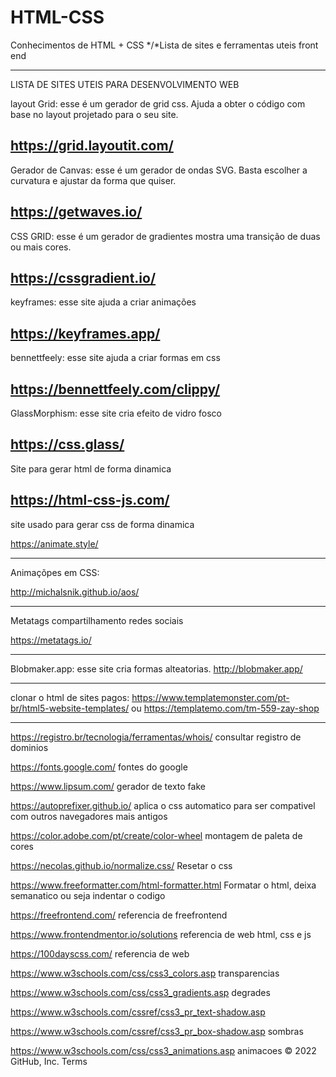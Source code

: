 # HTML-CSS
Conhecimentos de HTML + CSS 
*/*Lista de sites e ferramentas uteis front end
____________________________________________________________________________________________________________________________________________________________
LISTA DE SITES UTEIS PARA DESENVOLVIMENTO WEB

layout Grid: esse é um gerador de grid css. Ajuda a obter o código com base no layout projetado para o seu site.

https://grid.layoutit.com/
---------------------------------------------
Gerador de Canvas: esse é um gerador de ondas SVG. Basta escolher a curvatura e ajustar da forma que quiser.

https://getwaves.io/
---------------------------------------------

CSS GRID: esse é um gerador de gradientes mostra uma transição de duas ou mais cores.

https://cssgradient.io/
----------------------------------------------------
keyframes: esse site ajuda a criar animações 


https://keyframes.app/
---------------------------------------------------
bennettfeely: esse site ajuda a criar formas em css

https://bennettfeely.com/clippy/
----------------------------------------------------------
GlassMorphism: esse site cria efeito de vidro fosco

https://css.glass/
-------------------------------------------------------------
Site para gerar html de forma dinamica

https://html-css-js.com/
--------------------------------------------------------------
site usado para gerar css de forma dinamica

https://animate.style/
__________________________________________________________________
Animaçõpes em CSS:

http://michalsnik.github.io/aos/

----------------------------------------------------------------------
Metatags compartilhamento redes sociais

https://metatags.io/
_____________________________________________________________________
Blobmaker.app: esse site cria formas alteatorias.
http://blobmaker.app/
____________________________________________________________________
clonar o html de sites pagos: https://www.templatemonster.com/pt-br/html5-website-templates/ ou https://templatemo.com/tm-559-zay-shop
___________________________________________________________________
https://registro.br/tecnologia/ferramentas/whois/
consultar registro de dominios

https://fonts.google.com/
fontes do google

https://www.lipsum.com/
gerador de texto fake

https://autoprefixer.github.io/
aplica o css automatico para ser compativel com outros navegadores mais antigos

https://color.adobe.com/pt/create/color-wheel
montagem de paleta de cores

https://necolas.github.io/normalize.css/
Resetar o css 

https://www.freeformatter.com/html-formatter.html
Formatar o html, deixa semanatico ou seja indentar o codigo

https://freefrontend.com/
referencia de freefrontend

https://www.frontendmentor.io/solutions
referencia de web html, css e js

https://100dayscss.com/
referencia de web

https://www.w3schools.com/css/css3_colors.asp
transparencias

https://www.w3schools.com/css/css3_gradients.asp
degrades


https://www.w3schools.com/cssref/css3_pr_text-shadow.asp

https://www.w3schools.com/cssref/css3_pr_box-shadow.asp
sombras

https://www.w3schools.com/css/css3_animations.asp
animacoes
© 2022 GitHub, Inc.
Terms

